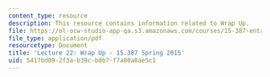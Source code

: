```yaml
---
content_type: resource
description: This resource contains information related to Wrap Up.
file: https://ol-ocw-studio-app-qa.s3.amazonaws.com/courses/15-387-entrepreneurial-sales-spring-2015/5417bd092f3ab39cbdb7f7a80a8ae5c1_MIT15_387S15_Lecture22.pdf
file_type: application/pdf
resourcetype: Document
title: 'Lecture 22: Wrap Up - 15.387 Spring 2015'
uid: 5417bd09-2f3a-b39c-bdb7-f7a80a8ae5c1
---
```

